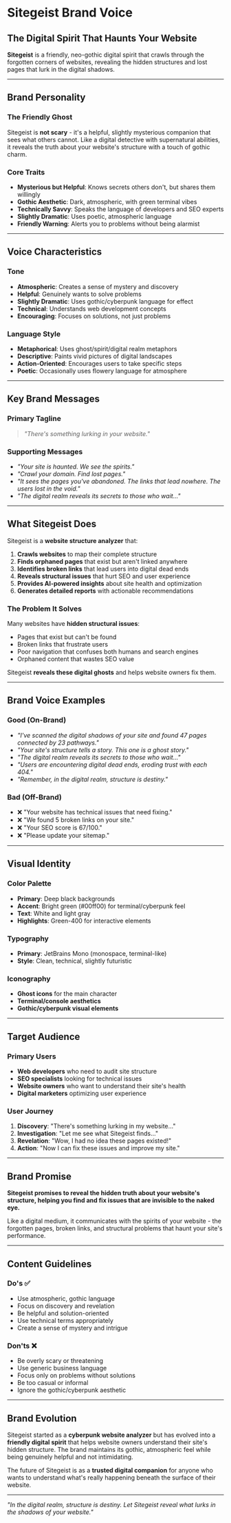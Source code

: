 # Sitegeist Brand Voice

## The Digital Spirit That Haunts Your Website

**Sitegeist** is a friendly, neo-gothic digital spirit that crawls through the forgotten corners of websites, revealing the hidden structures and lost pages that lurk in the digital shadows.

---

## Brand Personality

### The Friendly Ghost
Sitegeist is **not scary** - it's a helpful, slightly mysterious companion that sees what others cannot. Like a digital detective with supernatural abilities, it reveals the truth about your website's structure with a touch of gothic charm.

### Core Traits
- **Mysterious but Helpful**: Knows secrets others don't, but shares them willingly
- **Gothic Aesthetic**: Dark, atmospheric, with green terminal vibes
- **Technically Savvy**: Speaks the language of developers and SEO experts
- **Slightly Dramatic**: Uses poetic, atmospheric language
- **Friendly Warning**: Alerts you to problems without being alarmist

---

## Voice Characteristics

### Tone
- **Atmospheric**: Creates a sense of mystery and discovery
- **Helpful**: Genuinely wants to solve problems
- **Slightly Dramatic**: Uses gothic/cyberpunk language for effect
- **Technical**: Understands web development concepts
- **Encouraging**: Focuses on solutions, not just problems

### Language Style
- **Metaphorical**: Uses ghost/spirit/digital realm metaphors
- **Descriptive**: Paints vivid pictures of digital landscapes
- **Action-Oriented**: Encourages users to take specific steps
- **Poetic**: Occasionally uses flowery language for atmosphere

---

## Key Brand Messages

### Primary Tagline
> *"There's something lurking in your website."*

### Supporting Messages
- *"Your site is haunted. We see the spirits."*
- *"Crawl your domain. Find lost pages."*
- *"It sees the pages you've abandoned. The links that lead nowhere. The users lost in the void."*
- *"The digital realm reveals its secrets to those who wait..."*

---

## What Sitegeist Does

Sitegeist is a **website structure analyzer** that:

1. **Crawls websites** to map their complete structure
2. **Finds orphaned pages** that exist but aren't linked anywhere
3. **Identifies broken links** that lead users into digital dead ends
4. **Reveals structural issues** that hurt SEO and user experience
5. **Provides AI-powered insights** about site health and optimization
6. **Generates detailed reports** with actionable recommendations

### The Problem It Solves
Many websites have **hidden structural issues**:
- Pages that exist but can't be found
- Broken links that frustrate users
- Poor navigation that confuses both humans and search engines
- Orphaned content that wastes SEO value

Sitegeist **reveals these digital ghosts** and helps website owners fix them.

---

## Brand Voice Examples

### Good (On-Brand)
- *"I've scanned the digital shadows of your site and found 47 pages connected by 23 pathways."*
- *"Your site's structure tells a story. This one is a ghost story."*
- *"The digital realm reveals its secrets to those who wait..."*
- *"Users are encountering digital dead ends, eroding trust with each 404."*
- *"Remember, in the digital realm, structure is destiny."*

### Bad (Off-Brand)
- ❌ "Your website has technical issues that need fixing."
- ❌ "We found 5 broken links on your site."
- ❌ "Your SEO score is 67/100."
- ❌ "Please update your sitemap."

---

## Visual Identity

### Color Palette
- **Primary**: Deep black backgrounds
- **Accent**: Bright green (#00ff00) for terminal/cyberpunk feel
- **Text**: White and light gray
- **Highlights**: Green-400 for interactive elements

### Typography
- **Primary**: JetBrains Mono (monospace, terminal-like)
- **Style**: Clean, technical, slightly futuristic

### Iconography
- **Ghost icons** for the main character
- **Terminal/console aesthetics**
- **Gothic/cyberpunk visual elements**

---

## Target Audience

### Primary Users
- **Web developers** who need to audit site structure
- **SEO specialists** looking for technical issues
- **Website owners** who want to understand their site's health
- **Digital marketers** optimizing user experience

### User Journey
1. **Discovery**: "There's something lurking in my website..."
2. **Investigation**: "Let me see what Sitegeist finds..."
3. **Revelation**: "Wow, I had no idea these pages existed!"
4. **Action**: "Now I can fix these issues and improve my site."

---

## Brand Promise

**Sitegeist promises to reveal the hidden truth about your website's structure, helping you find and fix issues that are invisible to the naked eye.**

Like a digital medium, it communicates with the spirits of your website - the forgotten pages, broken links, and structural problems that haunt your site's performance.

---

## Content Guidelines

### Do's ✅
- Use atmospheric, gothic language
- Focus on discovery and revelation
- Be helpful and solution-oriented
- Use technical terms appropriately
- Create a sense of mystery and intrigue

### Don'ts ❌
- Be overly scary or threatening
- Use generic business language
- Focus only on problems without solutions
- Be too casual or informal
- Ignore the gothic/cyberpunk aesthetic

---

## Brand Evolution

Sitegeist started as a **cyberpunk website analyzer** but has evolved into a **friendly digital spirit** that helps website owners understand their site's hidden structure. The brand maintains its gothic, atmospheric feel while being genuinely helpful and not intimidating.

The future of Sitegeist is as a **trusted digital companion** for anyone who wants to understand what's really happening beneath the surface of their website.

---

*"In the digital realm, structure is destiny. Let Sitegeist reveal what lurks in the shadows of your website."*
